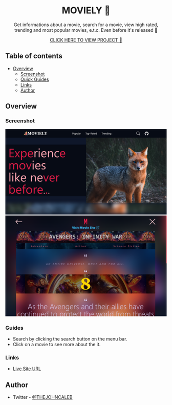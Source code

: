 <div align="center">
   <h1>MOVIELY 🍿</h1>
	<p>Get informations about a movie, search for a movie, view high rated, trending and most popular movies, e.t.c. Even before it's released 🎥</p>
   <p align="center">
     <a href="https://moviely.netlify.app">CLICK HERE TO VIEW PROJECT 🍿</a>
  </p>
</div>
 <h2>Table of contents</h2>

- [Overview](#overview)
  - [Screenshot](#screenshot)
  - [Quick Guides](#Guides)
  - [Links](#links)
  - [Author](#author)

## Overview

### Screenshot

![Preview Image](/image/screenshot.png)
![Preview Image](/image/screenshot1.png)

### Guides

- Search by clicking the search button on the menu bar.
- Click on a movie to see more about the it.

### Links

- [Live Site URL](https://moviely.netlify.app/)

## Author

- Twitter - [@THEJOHNCALEB](https://www.twitter.com/THEJOHNCALEB)
